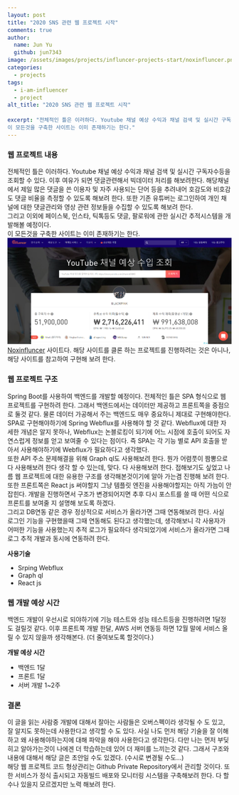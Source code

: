 ```yaml
---
layout: post
title: "2020 SNS 관련 웹 프로젝트 시작"
comments: true
author:
  name: Jun Yu
  github: jun7343
image: /assets/images/projects/influncer-projects-start/noxinfluncer.png
categories: 
  - projects
tags: 
  - i-am-influencer
  - project
alt_title: "2020 SNS 관련 웹 프로젝트 시작"

excerpt: "전체적인 틀은 이러하다. Youtube 채널 예상 수익과 채널 검색 및 실시간 구독자수등을 조회할 수 있다. 이후 여유가 되면 댓글관련해서 빅데이터 처리를 해보려한다. 해당채널에서 제일 많은 댓글을 쓴 이용자 및 자주 사용되는 단어 등을 추려내어 호감도와 비호감도 댓글 비율을 측정할 수 있도록 해보려 한다. 또한 기존 유튜버는 로그인하여 개인 채널에 대한 댓글관리와 영상 관련 정보들을 수집할 수 있도록 해보려 한다. 그리고 이외에 페이스북, 인스타, 틱톡등도 댓글, 팔로워에 관한 실시간 추적시스템을 개발해볼 예정이다.    
이 모든것을 구축한 사이트는 이미 존재하기는 한다."
---
```


### 웹 프로젝트 내용

전체적인 틀은 이러하다. Youtube 채널 예상 수익과 채널 검색 및 실시간 구독자수등을 조회할 수 있다. 이후 여유가 되면 댓글관련해서 빅데이터 처리를 해보려한다. 해당채널에서 제일 많은 댓글을 쓴 이용자 및 자주 사용되는 단어 등을 추려내어 호감도와 비호감도 댓글 비율을 측정할 수 있도록 해보려 한다. 또한 기존 유튜버는 로그인하여 개인 채널에 대한 댓글관리와 영상 관련 정보들을 수집할 수 있도록 해보려 한다.    
그리고 이외에 페이스북, 인스타, 틱톡등도 댓글, 팔로워에 관한 실시간 추적시스템을 개발해볼 예정이다.    
이 모든것을 구축한 사이트는 이미 존재하기는 한다.    
<img src="/assets/images/projects/influncer-projects-start/noxinfluncer.png" class="align-center" alt="noxinfluncer">   <br>
[Noxinfluncer](https://kr.noxinfluencer.com/youtube/channel-calculator) 사이트다.    해당 사이트를 클론 하는 프로젝트를 진행하려는 것은 아니나, 해당 사이트를 참고하여 구현해 보려 한다.    <br>


### 웹 프로젝트 구조

Spring Boot를 사용하여 백엔드를 개발할 예정이다. 전체적인 틀은 SPA 형식으로 웹 프로젝트를 구현하려 한다. 그래서 백엔드에서는 데이터만 제공하고 프론트쪽을 중점으로 둘것 같다. 물론 데이터 가공해서 주는 백엔드도 매우 중요하니 제대로 구현해야한다.    
SPA로 구현해야하기에 Spring Webflux를 사용해야 할 것 같다. Webflux에 대한 자세한 개념은 알지 못하나, Webflux는 논블로킹이 되기에 어느 시점에 호출이 되어도 자연스럽게 정보를 얻고 보여줄 수 있다는 점이다. 즉 SPA는 각 기능 별로 API 호출을 받아서 사용해야하기에 Webflux가 필요하다고 생각했다.    
또한 API 주소 문제해결을 위해 Graph ql도 사용해보려 한다. 뭔가 어렴풋이 짬뽕으로 다 사용해보려 한다 생각 할 수 있는데, 맞다. 다 사용해보려 한다. 접해보기도 싶었고 나름 웹 프로젝트에 대한 유용한 구조를 생각해본것이기에 알아 가는겸 진행해 보려 한다. 또한 프론트쪽은 React js 써야할지 그냥 템플릿 엔진을 사용해야할지는 아직 가늠이 안잡힌다. 개발을 진행하면서 구조가 변경되어지면 추후 다시 포스트를 쓸 때 어떤 식으로 프론트를 보여줄 지 설명해 보도록 하겠다.   
그리고 DB연동 같은 경우 정상적으로 서비스가 올라가면 그때 연동해보려 한다. 사실 로그인 기능을 구현했을때 그때 연동해도 된다고 생각했는데, 생각해보니 각 사용자가 어떠한 기능을 사용했는지 추적 로그가 필요하다 생각되었기에 서비스가 올라가면 그때 로그 추적 개발과 동시에 연동하려 한다.

**사용기술** 

- Srping Webflux
- Graph ql
- React js

### 웹 개발 예상 시간

백엔드 개발이 우선시로 되야하기에 기능 테스트와 성능 테스트등을 진행하려면 1달정도 걸릴것 같다. 이후 프론트쪽 개발 한달, AWS 서버 연동등 하면 12월 말에 서비스 올릴 수 있지 않을까 생각해본다. (더 줄여보도록 할것이다.)    

**개발 예상 시간**
- 백엔드 1달
- 프론트 1달
- 서버 개발 1~2주    <br>


### 결론

이 글을 읽는 사람중 개발에 대해서 잘아는 사람들은 오버스펙이라 생각될 수 도 있고, 잘 알지도 못하는데 사용한다고 생각할 수 도 있다. 사실 나도 먼저 해당 기술을 잘 이해하고 왜 사용해야하는지에 대해 파악을 해야 사용한다고 생각한다. 다만 나는 먼저 부딪히고 알아가는것이 나에겐 더 학습하는데 있어 더 재미를 느끼는것 같다. 그래서 구조와 내용에 대해서 해당 글은 초안일 수도 있겠다. (수시로 변경될 수도...)    
해당 웹 프로젝트 코드 형상관리는 Github Private Repository에서 관리할 것이다. 또한 서비스가 정식 출시되고 자동빌드 배포와 모니터링 시스템을 구축해보려 한다. 다 할수나 있을지 모르겠지만 노력 해보려 한다.

